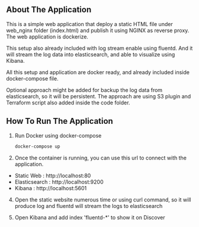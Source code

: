 
## About The Application

This is a simple web application that deploy a static HTML file under web_nginx folder (index.html) and publish it using NGINX as reverse proxy. The web application is dockerize.

This setup also already included with log stream enable using fluentd. And it will stream the log data into elasticsearch, and able to visualize using Kibana.

All this setup and application are docker ready, and already included inside docker-compose file.

Optional approach might be added for backup the log data from elasticsearch, so it will be persistent. The approach are using S3 plugin and Terraform script also added inside the code folder.

## How To Run The Application

1. Run Docker using docker-compose
   ```sh
   docker-compose up
   ```

3. Once the container is running, you can use this url to connect with the application.

* Static Web : http://localhost:80
* Elasticsearch : http://localhost:9200
* Kibana : http://localhost:5601

4. Open the static website numerous time or using curl command, so it will produce log and fluentd will stream the logs to elasticsearch

5. Open Kibana and add index 'fluentd-*' to show it on Discover
